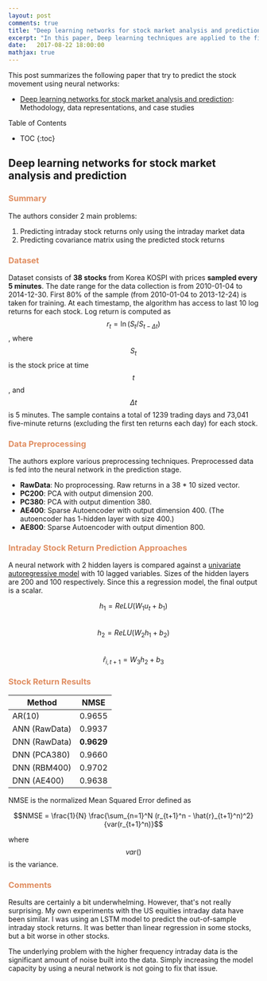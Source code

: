 ```yaml
---
layout: post
comments: true
title: "Deep learning networks for stock market analysis and prediction"
excerpt: "In this paper, Deep learning techniques are applied to the financial market data directly rather than using any text/alternative data sources. This has been a relatively tricky dataset for any non-linear machine learning technique because of the extremely high noise-to-signal ratio. The authors use a relatively high-frequency dataset sampled at every 5 minutes. They consider 38 stocks from Korea KOSPI."
date:   2017-08-22 18:00:00
mathjax: true
---
```


This post summarizes the following paper that try to predict the stock movement using neural networks:
* [Deep learning networks for stock market analysis and prediction](http://download.xuebalib.com/xuebalib.com.32109.pdf): Methodology, data representations, and case studies

Table of Contents
* TOC
{:toc}

## **Deep learning networks for stock market analysis and prediction**

### <span style="color:#e08d60">Summary</span>
The authors consider 2 main problems:
1. Predicting intraday stock returns only using the intraday market data
1. Predicting covariance matrix using the predicted stock returns

### <span style="color:#e08d60">Dataset</span>
Dataset consists of **38 stocks** from Korea KOSPI with prices **sampled every 5 minutes**.
The date range for the data collection
is from 2010-01-04 to 2014-12-30. First 80% of the sample (from 2010-01-04 to 2013-12-24) is taken for training.
At each timestamp, the algorithm has access to last 10 log returns for each stock. Log return is computed as
$$r_t = \ln(S_t/S_{t-\Delta{t}})$$, where $$S_t$$ is the stock price at time $$t$$, and $$\Delta{t}$$ is 5 minutes.
The sample contains a total of 1239 trading days and 73,041 five-minute returns (excluding the first ten returns each
day) for each stock.

### <span style="color:#e08d60">Data Preprocessing</span>
The authors explore various preprocessing techniques. Preprocessed data is fed into the neural network in the prediction stage.
* **RawData**: No proprocessing. Raw returns in a 38 * 10 sized vector.
* **PC200**: PCA with output dimension 200.
* **PC380**: PCA with output dimention 380.
* **AE400**: Sparse Autoencoder with output dimension 400. (The autoencoder has 1-hidden layer with size 400.)
* **AE800**: Sparse Autoencoder with output dimention 800.

### <span style="color:#e08d60">Intraday Stock Return Prediction Approaches</span>
A neural network with 2 hidden layers is compared against a [univariate autoregressive model](http://www.statsmodels.org/dev/generated/statsmodels.tsa.ar_model.AR.html#statsmodels.tsa.ar_model.AR) with 10 lagged variables.
Sizes of the hidden layers are 200 and 100 respectively. Since this a regression model, the final output is a scalar.

$$h_1 = ReLU(W_1u_t + b_1)$$<br>
$$h_2 = ReLU(W_2h_1 + b_2)$$<br>
$$\hat{r}_{i,t+1} = W_3h_2 + b_3$$

### <span style="color:#e08d60">Stock Return Results</span>

| Method        | NMSE   |
| ------------- | ------ |
| AR(10)        | 0.9655 |
| ANN (RawData) | 0.9937 |
| DNN (RawData) | **0.9629** |
| DNN (PCA380)  | 0.9660 |
| DNN (RBM400)  | 0.9702 |
| DNN (AE400)   | 0.9638 |

NMSE is the normalized Mean Squared Error defined as

$$NMSE = \frac{1}{N} \frac{\sum_{n=1}^N (r_{t+1}^n - \hat{r}_{t+1}^n)^2}{var(r_{t+1}^n)}$$

where $$var()$$ is the variance.

### <span style="color:#e08d60">Comments</span>
Results are certainly a bit underwhelming. However, that's not really surprising. My own experiments with the US equities
intraday data have been similar. I was using an LSTM model to predict the out-of-sample intraday stock returns.
It was better than linear regression in some stocks, but a bit worse in other stocks.

The underlying problem with the higher frequency intraday data is the significant amount of noise built into the data.
Simply increasing the model capacity by using a neural network is not going to fix that issue.
